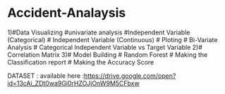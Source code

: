 # Accident-Analaysis
  1)#Data Visualizing
      #univariate analysis
        #Independent Variable (Categorical)
        # Independent Variable (Continuous)
      # Ploting
      # Bi-Variate Analysis
        # Categorical Independent Variable vs Target Variable
   2)# Correlation Matrix
   3)# Model Building
        # Random Forest
        # Making the Classification report
        # Making the Accuracy Score






DATASET : available here :https://drive.google.com/open?id=13cAi_ZDt0wa9Gi0rHZOJjOnW9M5CFbxw
